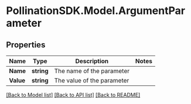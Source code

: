 
# PollinationSDK.Model.ArgumentParameter

## Properties

Name | Type | Description | Notes
------------ | ------------- | ------------- | -------------
**Name** | **string** | The name of the parameter | 
**Value** | **string** | The value of the parameter | 

[[Back to Model list]](../README.md#documentation-for-models)
[[Back to API list]](../README.md#documentation-for-api-endpoints)
[[Back to README]](../README.md)

